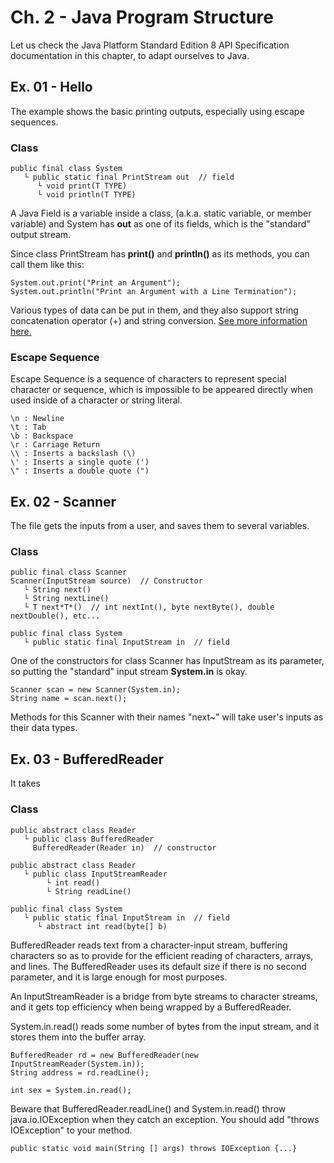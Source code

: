 # Ch. 2 - Java Program Structure
Let us check the Java Platform Standard Edition 8 API Specification documentation in this chapter, to adapt ourselves to Java.

## Ex. 01 - Hello
The example shows the basic printing outputs, especially using escape sequences.

### Class
    public final class System
       └ public static final PrintStream out  // field
          └ void print(T TYPE)
          └ void println(T TYPE)
A Java Field is a variable inside a class, (a.k.a. static variable, or member variable)
and System has **out** as one of its fields, which is the "standard" output stream.

Since class PrintStream has **print()** and **println()** as its methods, you can call them like this:

    System.out.print("Print an Argument");
    System.out.println("Print an Argument with a Line Termination");

Various types of data can be put in them, and they also support string concatenation operator (+) and string conversion. [See more information here.](https://docs.oracle.com/javase/8/docs/api/java/lang/String.html)

### Escape Sequence
Escape Sequence is a sequence of characters to represent special character or sequence, which is impossible to be appeared directly when used inside of a character or string literal.

    \n : Newline
    \t : Tab
    \b : Backspace
    \r : Carriage Return
    \\ : Inserts a backslash (\)
    \' : Inserts a single quote (')
    \" : Inserts a double quote (")

## Ex. 02 - Scanner
The file gets the inputs from a user, and saves them to several variables.
### Class
    public final class Scanner
    Scanner(InputStream source)  // Constructor
       └ String next()
       └ String nextLine()
       └ T next*T*()  // int nextInt(), byte nextByte(), double nextDouble(), etc...

    public final class System
       └ public static final InputStream in  // field
One of the constructors for class Scanner has InputStream as its parameter, so putting the "standard" input stream **System.in** is okay.

    Scanner scan = new Scanner(System.in);
    String name = scan.next();
Methods for this Scanner with their names "next~" will take user's inputs as their data types.

## Ex. 03 - BufferedReader
It takes 
### Class
    public abstract class Reader
       └ public class BufferedReader
         BufferedReader(Reader in)  // constructor

    public abstract class Reader
       └ public class InputStreamReader
            └ int read()
            └ String readLine()

    public final class System
       └ public static final InputStream in  // field
          └ abstract int read(byte[] b)
BufferedReader reads text from a character-input stream, buffering characters so as to provide for the efficient reading of characters, arrays, and lines. The BufferedReader uses its default size if there is no second parameter, and it is large enough for most purposes.

An InputStreamReader is a bridge from byte streams to character streams, and it gets top efficiency when being wrapped by a BufferedReader.

System.in.read() reads some number of bytes from the input stream, and it stores them into the buffer array.

    BufferedReader rd = new BufferedReader(new InputStreamReader(System.in));
    String address = rd.readLine();
    
    int sex = System.in.read();

Beware that BufferedReader.readLine() and System.in.read() throw java.io.IOException when they catch an exception. You should add "throws IOException" to your method.

    public static void main(String [] args) throws IOException {...}
